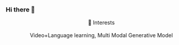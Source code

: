 ### Hi there 👋


<center> 👼 Interests </center>  
<br>
<center> Video+Language learning, Multi Modal Generative Model </center>


